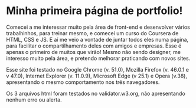 # Minha primeira página de portfolio!

Comecei a me interessar muito pela área de front-end e desenvolver vários trabalhinhos, para treinar mesmo, e comecei um curso 
do Coursera de HTML, CSS e JS. E aí me veio a vontade de juntar todos eles numa página, para facilitar o compartilhamento deles com 
amigos e empresas. Esse é apenas o primeiro de muitos que virão! Mesmo não sendo designer, me interesso muito pela área, e pretendo
melhorar praticando com novos sites. 

Esse site foi testado no Google Chrome (v. 51.0), Mozilla Firefox (v. 46.0.1 e v 47.0), Internet Explorer (v. 11.0.9), Microsoft 
Edge (v 25.1) e Opera (v.38), apresentando o mesmo comportamento nos três navegadores.

Os 3 arquivos html foram testados no validator.w3.org, não apresentando nenhum erro ou alerta.

